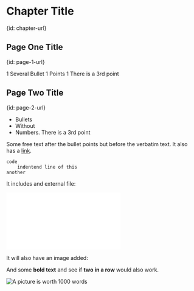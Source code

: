 # Chapter Title
{id: chapter-url}

## Page One Title
{id: page-1-url}

1 Several Bullet
1 Points
1 There is a 3rd point

## Page Two Title
{id: page-2-url}

* Bullets
* Without
* Numbers. There is a 3rd point

Some free text after the bullet points 
but before the verbatim text. It also has a [link](https://code-maven.com/).

```
code
    indentend line of this
another
```

It includes and external file:

![This Title](sample/do.py)

It will also have an image added:

And some **bold text** and see if **two in a row** would also work.

![A picture is worth 1000 words](sample/code_maven_128.png)
